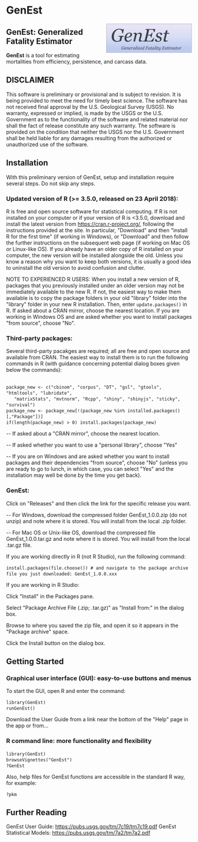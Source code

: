 # GenEst
<img src = 'inst/app/www/GenEst.png' height = '80' align="right" />

## GenEst: Generalized Fatality Estimator    

**GenEst** is a tool for estimating mortalities from efficiency, persistence,
and carcass data.

## DISCLAIMER

This software is preliminary or provisional and is subject to revision. It is being provided to meet the need for timely best science. The software has not received final approval by the U.S. Geological Survey (USGS). No warranty, expressed or implied, is made by the USGS or the U.S. Government as to the functionality of the software and related material nor shall the fact of release constitute any such warranty. The software is provided on the condition that neither the USGS nor the U.S. Government shall be held liable for any damages resulting from the authorized or unauthorized use of the software.

## Installation
With this preliminary version of GenEst, setup and installation require several steps. Do not skip any steps.

### Updated version of R (>= 3.5.0, released on 23 April 2018):
R is free and open source software for statistical computing. If R is not installed on your computer or if your version of R is <3.5.0, download and install the latest version from https://cran.r-project.org/, following the instructions provided at the site. In particular, "Download" and then "install R for the first time" (if working in Windows), or "Download" and then follow the further instructions on the subsequent web page (if working on Mac OS or Linux-like OS). If you already have an older copy of R installed on your computer, the new version will be installed alongside the old. Unless you know a reason why you want to keep both versions, it is usually a good idea to uninstall the old version to avoid confusion and clutter. 

NOTE TO EXPERIENCED R USERS: When you install a new version of R, packages that you previously installed under an older version may not be immediately available to the new R. If not, the easiest way to make them available is to copy the package folders in your old "library" folder into the "library" folder in your new R installation. Then, enter `update.packages()` in R. If asked about a CRAN mirror, choose the nearest location. If you are working in Windows OS and are asked whether you want to install packages "from source", choose "No".


### Third-party packages: 
Several third-party pacakges are required; all are free and open source and available from CRAN. The easiest way to install them is to run the following commands in R (with guidance concerning potential dialog boxes given below the commands):

```

package_new <- c("cbinom", "corpus", "DT", "gsl", "gtools", "htmltools", "lubridate", 
   "matrixStats", "mvtnorm", "Rcpp", "shiny", "shinyjs", "sticky", "survival")
package_new <- package_new[!(package_new %in% installed.packages()[,"Package"])] 
if(length(package_new) > 0) install.packages(package_new)
```
-- If asked about a "CRAN mirror", choose the nearest location.

-- If asked whether you want to use a "personal library", choose "Yes"

-- If you are on Windows and are asked whether you want to install packages and their dependencies "from source", choose "No" (unless you are ready to go to lunch, in which case, you can select "Yes" and the installation may well be done by the time you get back).

### GenEst: 
Click on "Releases" and then click the link for the specific release you want. 

-- For Windows, download the compressed folder GenEst_1.0.0.zip (do not unzip) and note where it is stored. You will install from the local .zip folder. 

-- For Mac OS or Unix-like OS, download the compressed file GenEst_1.0.0.tar.gz and note where it is stored. You will install from the local .tar.gz file. 

If you are working directly in R (not R Studio), run the following command:
```
install.packages(file.choose()) # and navigate to the package archive file you just downloaded: GenEst_1.0.0.xxx
```

If you are working in R Studio:

Click "Install" in the Packages pane.

Select "Package Archive File (.zip; .tar.gz)" as "Install from:" in the dialog box.

Browse to where you saved the zip file, and open it so it appears in the "Package archive" space.

Click the Install button on the dialog box.

## Getting Started
### Graphical user interface (GUI): easy-to-use buttons and menus

To start the GUI, open R and enter the command:
```
library(GenEst)
runGenEst()
```

Download the User Guide from a link near the bottom of the "Help" page in the app or from...

### R command line: more functionality and flexibility
```
library(GenEst)
browseVignettes("GenEst")
?GenEst
```
Also, help files for GenEst functions are accessible in the standard R way, for example:
```
?pkm
```
## Further Reading
GenEst User Guide: https://pubs.usgs.gov/tm/7c19/tm7c19.pdf
GenEst Statistical Models: https://pubs.usgs.gov/tm/7a2/tm7a2.pdf

